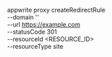 appwrite proxy createRedirectRule \
        --domain '' \
        --url https://example.com \
        --statusCode 301 \
        --resourceId <RESOURCE_ID> \
        --resourceType site
